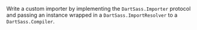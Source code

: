 Write a custom importer by implementing the `DartSass.Importer` protocol
and passing an instance wrapped in a `DartSass.ImportResolver` to a
`DartSass.Compiler`.
